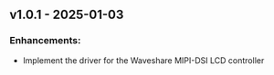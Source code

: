 ## v1.0.1 - 2025-01-03

### Enhancements:

* Implement the driver for the Waveshare MIPI-DSI LCD controller